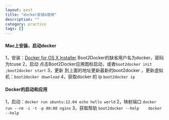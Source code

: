 ```yaml
---
layout: post
title: "docker安装&使用"
description: ""
category: practice 
tags: []
---
```




#### Mac上安装、启动docker
1，安装：[Docker for OS X Installer](https://github.com/boot2docker/osx-installer/releases)
		Boot2Docker的缺省用户名为docker，密码为tcuse
2，启动  点击Boot2Docker应用图标启动，或者`boot2docker init ;boot2docker start`
3，更新 到上面的地址更新最新的boot2docker ，更新虚拟机：`boot2docker download`
4，获取docker 的 ip `boot2docker ip`


#### Docker的启动和应用


1，启动：`docker run ubuntu:12.04 echo hello world`
2，映射端口 `docker run --rm -i -t -p 80:80 nginx`
3，获取帮助  `boot2docker --help    docker --help`




